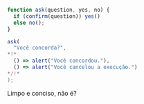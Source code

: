 
```js run
function ask(question, yes, no) {
  if (confirm(question)) yes()
  else no();
}

ask(
  "Você concorda?",
*!*
  () => alert("Você concordou."),
  () => alert("Você cancelou a execução.")
*/!*
);
```

Limpo e conciso, não é?
